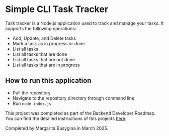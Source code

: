 # Simple CLI Task Tracker

Task tracker is a Node.js application used to track and manage your tasks.
It supports the following operations:

- Add, Update, and Delete tasks
- Mark a task as in progress or done
- List all tasks
- List all tasks that are done
- List all tasks that are not done
- List all tasks that are in progress

## How to run this application

- Pull the repository.
- Navigate to the repository directory through command line.
- Run `node index.js`

This project was completed as part of the Backend Developer Roadmap. You can find the detailed instructions of this projects [here](https://roadmap.sh/projects/task-tracker).

Completed by Margarita Busygina in March 2025.
